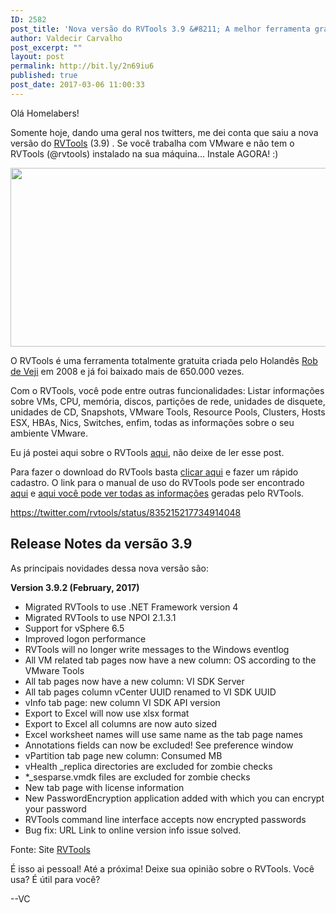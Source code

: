 ```yaml
---
ID: 2582
post_title: 'Nova versão do RVTools 3.9 &#8211; A melhor ferramenta gratis para quem trabalha com VMware'
author: Valdecir Carvalho
post_excerpt: ""
layout: post
permalink: http://bit.ly/2n69iu6
published: true
post_date: 2017-03-06 11:00:33
---
```

Olá Homelabers!

Somente hoje, dando uma geral nos twitters, me dei conta que saiu a nova versão do <a href="http://www.robware.net/rvtools/" target="_blank" rel="noopener">RVTools</a> (3.9) . Se você trabalha com VMware e não tem o RVTools (@rvtools) instalado na sua máquina... Instale AGORA! :)

<img class="aligncenter wp-image-2583" src="http://homelaber.com.br/site/wp-content/uploads/2017/03/rvtools_info-300x107.jpg" width="800" height="286" />

O RVTools é uma ferramenta totalmente gratuita criada pelo Holandês <a href="http://www.robware.net/rvtools/about/" target="_blank" rel="noopener">Rob de Veji</a> em 2008 e já foi baixado mais de 650.000 vezes.

Com o RVTools, você pode entre outras funcionalidades: Listar informações sobre VMs, CPU, memória, discos, partições de rede, unidades de disquete, unidades de CD, Snapshots, VMware Tools, Resource Pools, Clusters, Hosts ESX, HBAs, Nics, Switches, enfim, todas as informações sobre o seu ambiente VMware.

Eu já postei aqui sobre o RVTools <a href="http://homelaber.com.br/ferramenta-rvtools/" target="_blank" rel="noopener">aqui</a>, não deixe de ler esse post.

Para fazer o download do RVTools basta <a href="http://www.robware.net/rvtools/download/" target="_blank" rel="noopener">clicar aqui</a> e fazer um rápido cadastro. O link para o manual de uso do RVTools pode ser encontrado <a href="http://robware.net/download/RVTools.pdf" target="_blank" rel="noopener">aqui</a> e <a href="http://www.robware.net/rvtools/readmore/" target="_blank" rel="noopener">aqui você pode ver todas as informações</a> geradas pelo RVTools.

https://twitter.com/rvtools/status/835215217734914048

<h2>Release Notes da versão 3.9</h2>

As principais novidades dessa nova versão são:

<strong>Version 3.9.2 (February, 2017)</strong>

<ul>
    <li>Migrated RVTools to use .NET Framework version 4</li>
    <li>Migrated RVTools to use NPOI 2.1.3.1</li>
    <li>Support for vSphere 6.5</li>
    <li>Improved logon performance</li>
    <li>RVTools will no longer write messages to the Windows eventlog</li>
    <li>All VM related tab pages now have a new column: OS according to the VMware Tools</li>
    <li>All tab pages now have a new column: VI SDK Server</li>
    <li>All tab pages column vCenter UUID renamed to VI SDK UUID</li>
    <li>vInfo tab page: new column VI SDK API version</li>
    <li>Export to Excel will now use xlsx format</li>
    <li>Export to Excel all columns are now auto sized</li>
    <li>Excel worksheet names will use same name as the tab page names</li>
    <li>Annotations fields can now be excluded! See preference window</li>
    <li>vPartition tab page new column: Consumed MB</li>
    <li>vHealth _replica directories are excluded for zombie checks</li>
    <li>*_sesparse.vmdk files are excluded for zombie checks</li>
    <li>New tab page with license information</li>
    <li>New PasswordEncryption application added with which you can encrypt your password</li>
    <li>RVTools command line interface accepts now encrypted passwords</li>
    <li>Bug fix: URL Link to online version info issue solved.</li>
</ul>

Fonte: Site <a href="http://www.robware.net/rvtools/" target="_blank" rel="noopener">RVTools</a>

É isso ai pessoal! Até a próxima! Deixe sua opinião sobre o RVTools. Você usa? É útil para você?

--VC